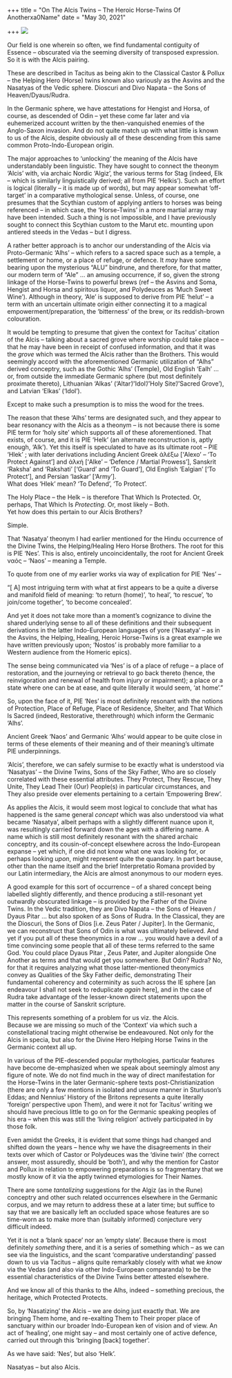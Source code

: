 +++
title = "On The Alcis Twins – The Heroic Horse-Twins Of Anotherxa0Name"
date = "May 30, 2021"

+++
![](https://aryaakasha.files.wordpress.com/2021/05/castor_pollux_vichot1.jpg?w=768)

Our field is one wherein so often, we find fundamental contiguity of
Essence – obscurated via the seeming diversity of transposed expression.
So it is with the Alcis pairing.

These are described in Tacitus as being akin to the Classical Castor &
Pollux – the Helping Hero (Horse) twins known also variously as the
Asvins and the Nasatyas of the Vedic sphere. Dioscuri and Divo Napata –
the Sons of Heaven/Dyaus/Rudra.

In the Germanic sphere, we have attestations for Hengist and Horsa, of
course, as descended of Odin – yet these come far later and via
euhemerized account written by the then-vanquished enemies of the
Anglo-Saxon invasion. And do not quite match up with what little is
known to us of the Alcis, despite obviously all of these descending from
this same common Proto-Indo-European origin.

The major approaches to ‘unlocking’ the meaning of the Alcis have
understandably been linguistic. They have sought to connect the theonym
‘Alcis’ with, via archaic Nordic ‘Algiz’, the various terms for Stag
(indeed, Elk – which is similarly linguistically derived; all from PIE
‘Helkis’). Such an effort is logical (literally – it is made up of
words), but may appear somewhat ‘off-target’ in a comparative
mythological sense. Unless, of course, one presumes that the Scythian
custom of applying antlers to horses was being referenced – in which
case, the ‘Horse-Twins’ in a more martial array may have been intended.
Such a thing is not impossible, and I have previously sought to connect
this Scythian custom to the Marut etc. mounting upon antlered steeds in
the Vedas – but I digress.

A rather better approach is to anchor our understanding of the Alcis via
Proto-Germanic ‘Alhs’ – which refers to a sacred space such as a temple,
a settlement or home, or a place of refuge, or defence. It *may* have
some bearing upon the mysterious “ALU” bindrune, and therefore, for that
matter, our modern term of “Ale” … an amusing occurrence, if so, given
the strong linkage of the Horse-Twins to powerful brews (ref – the
Asvins and Soma, Hengist and Horsa and spiritous liquor, and Polydeuces
as ‘Much Sweet Wine’). Although in theory, ‘Ale’ is supposed to derive
from PIE ‘helut’ – a term with an uncertain ultimate origin either
connecting it to a magical empowerment/preparation, the ‘bitterness’ of
the brew, or its reddish-brown colouration.

It would be tempting to presume that given the context for Tacitus’
citation of the Alcis – talking about a sacred grove where worship could
take place – that he may have been in receipt of confused information,
and that it was the *grove* which was termed the Alcis rather than the
Brothers. This would seemingly accord with the aforementioned Germanic
utilization of “Alhs” derived conceptry, such as the Gothic ‘Alhs’
(Temple), Old English ‘Ealh’ … or, from outside the immediate Germanic
sphere (but most definitely proximate thereto), Lithuanian ‘Alkas’
(‘Altar’/’Idol’/’Holy Site’/’Sacred Grove’), and Latvian ‘Elkas’
(‘Idol’).

Except to make such a presumption is to miss the wood for the trees.

The reason that these ‘Alhs’ terms are designated such, and they appear
to bear resonancy with the Alcis as a theonym – is not because there is
some PIE term for ‘holy site’ which supports all of these
aforementioned. That exists, of course, and it is PIE ‘Helk’ (an
alternate reconstruction is, aptly enough, ‘Alk’). Yet this itself is
speculated to have as its ultimate root – PIE ‘Hlek’ ; with later
derivations including Ancient Greek ἀλέξω \[‘Alexo’ – ‘To Protect
Against’\] and ἀλκή \[‘Alke’ – ‘Defence / Martial Prowess’\], Sanskrit
‘Raksha’ and ‘Rakshati’ \[‘Guard’ and ‘To Guard’\], Old English
‘Ealgian’ \[‘To Protect’\], and Persian ‘Iaskar’ \[‘Army’\].  
What does ‘Hlek’ mean? ‘To Defend’, ‘To Protect’.

The Holy Place – the Helk – is therefore That Which Is Protected. Or,
perhaps, That Which Is *Protecting*. Or, most likely – Both.  
Yet how does this pertain to our Alcis Brothers?

Simple.

That ‘Nasatya’ theonym I had earlier mentioned for the Hindu occurrence
of the Divine Twins, the Helping/Healing Hero Horse Brothers. The root
for this is PIE ‘Nes’. This is also, entirely uncoincidentally, the root
for Ancient Greek ναός – ‘Naos’ – meaning a Temple.

To quote from one of my earlier works via way of explication for PIE
‘Nes’ –

“\[ A\] most intriguing term with what at first appears to be a quite a
diverse and manifold field of meaning: ‘to return (home)’, ‘to heal’,
‘to rescue’, ‘to join/come together’, ‘to become concealed’.

And yet it does not take more than a moment’s cognizance to divine the
shared underlying sense to all of these definitions and their subsequent
derivations in the latter Indo-European languages of yore (‘Nasatya’ –
as in the Asvins, the Helping, Healing, Heroic Horse-Twins is a great
example we have written previously upon; ‘Nostos’ is probably more
familiar to a Western audience from the Homeric epics).

The sense being communicated via ‘Nes’ is of a place of refuge – a place
of restoration, and the journeying or retrieval to go back thereto
(hence, the reinvigoration and renewal of health from injury or
impairment); a place or a state where one can be at ease, and quite
literally it would seem, ‘at home’.”

So, upon the face of it, PIE ‘Nes’ is most definitely resonant with the
notions of Protection, Place of Refuge, Place of Residence, Shelter, and
That Which Is Sacred (indeed, Restorative, therethrough) which inform
the Germanic ‘Alhs’.

Ancient Greek ‘Naos’ and Germanic ‘Alhs’ would appear to be quite close
in terms of these elements of their meaning and of their meaning’s
ultimate PIE underpinnings.

‘Alcis’, therefore, we can safely surmise to be exactly what is
understood via ‘Nasatyas’ – the Divine Twins, Sons of the Sky Father,
Who are so closely correlated with these essential attributes. They
Protect, They Rescue, They Unite, They Lead Their (Our) People(s) in
particular circumstances, and They also preside over elements pertaining
to a certain ‘Empowering Brew’.

As applies the Alcis, it would seem most logical to conclude that what
has happened is the same general *concept* which was also understood via
what became ‘Nasatya’, albeit perhaps with a slightly different nuance
upon it, was resultingly carried forward down the ages with a differing
name. A name which is still most definitely resonant with the shared
archaic conceptry, and its cousin-of-concept elsewhere across the
Indo-European expanse – yet which, if one did not know what one was
looking for, or perhaps looking *upon*, might represent quite the
quandary. In part because, other than the name itself and the brief
Interpretatio Romana provided by our Latin intermediary, the Alcis are
almost anonymous to our modern eyes.

A good example for this sort of occurrence – of a shared concept being
labelled slightly differently, and thence producing a still-resonant yet
outwardly obscurated linkage – is provided by the Father of the Divine
Twins. In the Vedic tradition, they are Divo Napata – the Sons of Heaven
/ Dyaus Pitar … but also spoken of as Sons of Rudra. In the Classical,
they are the Dioscuri, the Sons of Dios \[i.e. Zeus Pater / Jupiter\].
In the Germanic, we can reconstruct that Sons of Odin is what was
ultimately believed. And yet if you put all of these theonymics in a row
… you would have a devil of a time convincing some people that all of
these terms referred to the same God. You could place Dyaus Pitar , Zeus
Pater, and Jupiter alongside One Another as terms and that would get you
somewhere. But Odin? Rudra? No, for that it requires analyzing what
those latter-mentioned theonymics convey as Qualities of the Sky Father
deific, demonstrating Their fundamental coherency and coterminity as
such across the IE sphere \[an endeavour I shall not seek to reduplicate
*again* here\], and in the case of Rudra take advantage of the
lesser-known direct statements upon the matter in the course of Sanskrit
scripture.

This represents something of a problem for us viz. the Alcis.  
Because we are missing so much of the ‘Context’ via which such a
constellational tracing might otherwise be endeavoured. Not only for the
Alcis in specia, but also for the Divine Hero Helping Horse Twins in the
Germanic context all up.

In various of the PIE-descended popular mythologies, particular features
have become de-emphasized when we speak about seemingly almost any
figure of note. We do not find much in the way of direct manifestation
for the Horse-Twins in the later Germanic-sphere texts
post-Christianization (there are only a few mentions in isolated and
unsure manner in Sturluson’s Eddas; and Nennius’ History of the Britons
represents a quite literally ‘foreign’ perspective upon Them), and were
it not for Tacitus’ writing we should have precious little to go on for
the Germanic speaking peoples of his era – when this was still the
‘living religion’ actively participated in by those folk.

Even amidst the Greeks, it is evident that some things had changed and
shifted down the years – hence why we have the disagreements in their
texts over which of Castor or Polydeuces was the ‘divine twin’ (the
correct answer, most assuredly, should be ‘both’), and why the mention
for Castor and Pollux in relation to empowering preparations is so
fragmentary that we mostly know of it via the aptly twinned etymologies
for Their Names.

There are some *tantalizing* suggestions for the Algiz (as in the Rune)
conceptry and other such related occurrences elsewhere in the Germanic
corpus, and we may return to address these at a later time; but suffice
to say that we are basically left an occluded space whose features are
so time-worn as to make more than (suitably informed) conjecture very
difficult indeed.

Yet it is not a ‘blank space’ nor an ’empty slate’. Because there is
most definitely *something* there, and it is a series of something which
– as we can see via the linguistics, and the scant ‘comparative
understanding’ passed down to us via Tacitus – aligns quite remarkably
closely with what we *know* via the Vedas (and also via other
Indo-European comparanda) to be the essential characteristics of the
Divine Twins better attested elsewhere.

And we know all of this thanks to the Alhs, indeed – something precious,
the heritage, which Protected Protects.

So, by ‘Nasatizing’ the Alcis – we are doing just exactly that. We are
bringing Them home, and re-exalting Them to Their proper place of
sanctuary within our broader Indo-European ken of vision and of view. An
act of ‘healing’, one might say – and most certainly one of active
defence, carried out through this ‘bringing \[back\] together’.

As we have said: ‘Nes’, but also ‘Helk’.

Nasatyas – but also Alcis.
